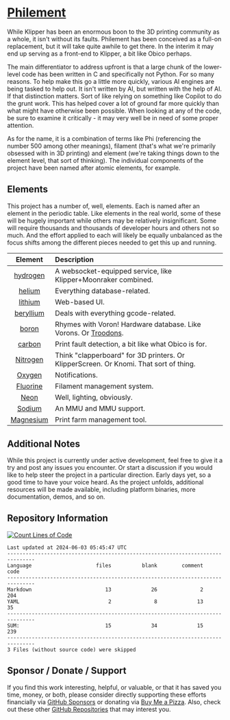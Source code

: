 # [Philement](https://www.philement.com)
While Klipper has been an enormous boon to the 3D printing community as a whole, it isn't without its faults. Philement has been conceived as a full-on replacement, but it will take quite awhile to get there. In the interim it may end up serving as a front-end to Klipper, a bit like Obico perhaps. 

The main differentiator to address upfront is that a large chunk of the lower-level code has been written in C and specifically not Python. For so many reasons. To help make this go a little more quickly, various AI engines are being tasked to help out. It isn't written by AI, but written with the help of AI. If that distinction matters. Sort of like relying on something like Copilot to do the grunt work. This has helped cover a lot of ground far more quickly than what might have otherwise been possible. When looking at any of the code, be sure to examine it critically - it may very well be in need of some proper attention.

As for the name, it is a combination of terms like Phi (referencing the number 500 among other meanings), filament (that's what we're primarily obsessed with in 3D printing) and element (we're taking things down to the element level, that sort of thinking). The individual components of the project have been named after atomic elements, for example.

## Elements
This project has a number of, well, elements. Each is named after an element in the periodic table. Like elements in the real world, some of these will be hugely important while others may be relatively insignificant. Some will require thousands and thousands of developer hours and others not so much. And the effort applied to each will likely be equally unbalanced as the focus shifts among the different pieces needed to get this up and running.

| Element  | Description |
|:---------:|:---|
| [hydrogen](https://github.com/500Foods/Philement/tree/main/elements/001-hydrogen/README.md) | A websocket-equipped service, like Klipper+Moonraker combined. <tr></tr> |
| [helium](https://github.com/500Foods/Philement/tree/main/elements/002-helium/README.md) | Everything database-related. <tr></tr> |
| [lithium](https://github.com/500Foods/Philement/tree/main/elements/003-lithium/README.md) | Web-based UI.  <tr></tr> |
| [beryllium](https://github.com/500Foods/Philement/tree/main/elements/004-beryllium/README.md) | Deals with everything gcode-related. <tr></tr> |
| [boron](https://github.com/500Foods/Philement/tree/main/elements/005-boron/README.md) | Rhymes with Voron! Hardware database. Like Vorons. Or [Troodons](https://github.com/500Foods/WelcomeToTroodon). <tr></tr> |
| [carbon](https://github.com/500Foods/Philement/tree/main/elements/006-carbon/README.md) | Print fault detection, a bit like what Obico is for. <tr></tr> |
| [Nitrogen](https://github.com/500Foods/Philement/tree/main/elements/007-nitrogen/README.md) | Think "clapperboard" for 3D printers. Or KlipperScreen. Or Knomi. That sort of thing.   <tr></tr> |
| [Oxygen](https://github.com/500Foods/Philement/tree/main/elements/008-oxygen/README.md) | Notifications. <tr></tr> |
| [Fluorine](https://github.com/500Foods/Philement/tree/main/elements/009-fluorine/README.md) | Filament management system. <tr></tr> |
| [Neon](https://github.com/500Foods/Philement/tree/main/elements/010-neon/README.md) | Well, lighting, obviously. <tr></tr> |
| [Sodium](https://github.com/500Foods/Philement/tree/main/elements/011-sodium/README.md) | An MMU and MMU support. <tr></tr> |
| [Magnesium](https://github.com/500Foods/Philement/tree/main/elements/012-magnesium/README.md) | Print farm management tool. <tr></tr> || 

## Additional Notes
While this project is currently under active development, feel free to give it a try and post any issues you encounter.  Or start a discussion if you would like to help steer the project in a particular direction.  Early days yet, so a good time to have your voice heard.  As the project unfolds, additional resources will be made available, including platform binaries, more documentation, demos, and so on.

## Repository Information 
[![Count Lines of Code](https://github.com/500Foods/Template/actions/workflows/main.yml/badge.svg)](https://github.com/500Foods/Template/actions/workflows/main.yml)
<!--CLOC-START -->
```
Last updated at 2024-06-03 05:45:47 UTC
-------------------------------------------------------------------------------
Language                     files          blank        comment           code
-------------------------------------------------------------------------------
Markdown                        13             26              2            204
YAML                             2              8             13             35
-------------------------------------------------------------------------------
SUM:                            15             34             15            239
-------------------------------------------------------------------------------
3 Files (without source code) were skipped
```
<!--CLOC-END-->

## Sponsor / Donate / Support
If you find this work interesting, helpful, or valuable, or that it has saved you time, money, or both, please consider directly supporting these efforts financially via [GitHub Sponsors](https://github.com/sponsors/500Foods) or donating via [Buy Me a Pizza](https://www.buymeacoffee.com/andrewsimard500). Also, check out these other [GitHub Repositories](https://github.com/500Foods?tab=repositories&q=&sort=stargazers) that may interest you.
